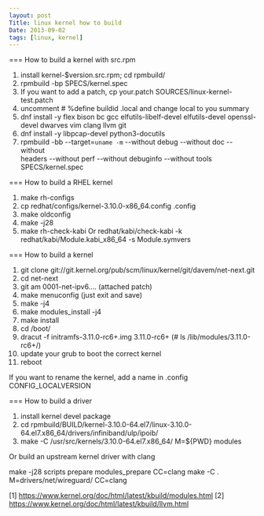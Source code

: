 ```yaml
---
layout: post
Title: linux kernel how to build
Date: 2013-09-02
tags: [linux, kernel]
---
```



=== How to build a kernel with src.rpm

1. install kernel-$version.src.rpm; cd rpmbuild/
2. rpmbuild -bp SPECS/kernel.spec
3. If you want to add a patch, cp your.patch SOURCES/linux-kernel-test.patch
4. uncomment # %define buildid .local and change local to you summary
5. dnf install -y flex bison bc gcc elfutils-libelf-devel elfutils-devel openssl-devel dwarves vim clang llvm git
6. dnf install -y libpcap-devel python3-docutils
5. rpmbuild -bb --target=`uname -m` --without debug --without doc --without \
headers --without perf --without debuginfo --without tools SPECS/kernel.spec


=== How to build a RHEL kernel
1. make rh-configs
2. cp redhat/configs/kernel-3.10.0-x86_64.config .config
3. make oldconfig
4. make -j28
5. make rh-check-kabi Or redhat/kabi/check-kabi -k redhat/kabi/Module.kabi_x86_64 -s Module.symvers

=== How to build a kernel

1. git clone git://git.kernel.org/pub/scm/linux/kernel/git/davem/net-next.git
2. cd net-next
3. git am 0001-net-ipv6.... (attached patch)
4. make menuconfig (just exit and save)
5. make -j4
6. make modules_install -j4
7. make install
8. cd /boot/
9. dracut -f initramfs-3.11.0-rc6+.img 3.11.0-rc6+ (# ls /lib/modules/3.11.0-rc6+/)
10. update your grub to boot the correct kernel
11. reboot

If you want to rename the kernel, add a name in .config CONFIG_LOCALVERSION


=== How to build a driver

1. install kernel devel package
2. cd rpmbuild/BUILD/kernel-3.10.0-64.el7/linux-3.10.0-64.el7.x86_64/drivers/infiniband/ulp/ipoib/
3. make -C /usr/src/kernels/3.10.0-64.el7.x86_64/ M=${PWD} modules

Or build an upstream kernel driver with clang

make -j28 scripts prepare modules_prepare CC=clang
make -C . M=drivers/net/wireguard/ CC=clang

[1] https://www.kernel.org/doc/html/latest/kbuild/modules.html
[2] https://www.kernel.org/doc/html/latest/kbuild/llvm.html
